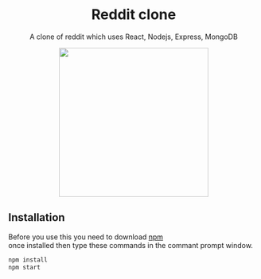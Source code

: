 <div align="center">
  <h1>Reddit clone</h1>
  <p>A clone of reddit which uses React, Nodejs, Express, MongoDB</p>
  <img style="width: 300px" src="https://mir-s3-cdn-cf.behance.net/project_modules/max_1200/3552c759566699.5a43d24b3815f.gif"/>
</div>

## Installation

Before you use this you need to download [npm](https://pip.pypa.io/en/stable/)<br>
once installed then type these commands in the commant prompt window.

```bash
npm install
npm start
```
